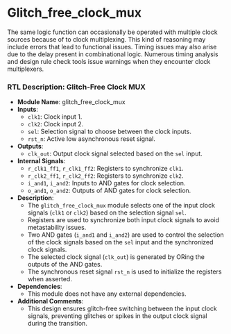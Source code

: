 # Glitch_free_clock_mux
 The same logic function can occasionally be operated with multiple clock sources because of to clock multiplexing. This kind of reasoning may include errors that lead to functional issues. Timing issues may also arise due to the delay present in combinational logic. Numerous timing analysis and design rule check tools issue warnings when they encounter clock multiplexers.

 ### RTL Description: Glitch-Free Clock MUX

- **Module Name**: glitch_free_clock_mux
- **Inputs**:
  - `clk1`: Clock input 1.
  - `clk2`: Clock input 2.
  - `sel`: Selection signal to choose between the clock inputs.
  - `rst_n`: Active low asynchronous reset signal.
- **Outputs**:
  - `clk_out`: Output clock signal selected based on the `sel` input.
- **Internal Signals**:
  - `r_clk1_ff1`, `r_clk1_ff2`: Registers to synchronize `clk1`.
  - `r_clk2_ff1`, `r_clk2_ff2`: Registers to synchronize `clk2`.
  - `i_and1`, `i_and2`: Inputs to AND gates for clock selection.
  - `o_and1`, `o_and2`: Outputs of AND gates for clock selection.
- **Description**:
  - The `glitch_free_clock_mux` module selects one of the input clock signals (`clk1` or `clk2`) based on the selection signal `sel`.
  - Registers are used to synchronize both input clock signals to avoid metastability issues.
  - Two AND gates (`i_and1` and `i_and2`) are used to control the selection of the clock signals based on the `sel` input and the synchronized clock signals.
  - The selected clock signal (`clk_out`) is generated by ORing the outputs of the AND gates.
  - The synchronous reset signal `rst_n` is used to initialize the registers when asserted.
- **Dependencies**:
  - This module does not have any external dependencies.
- **Additional Comments**:
  - This design ensures glitch-free switching between the input clock signals, preventing glitches or spikes in the output clock signal during the transition.
